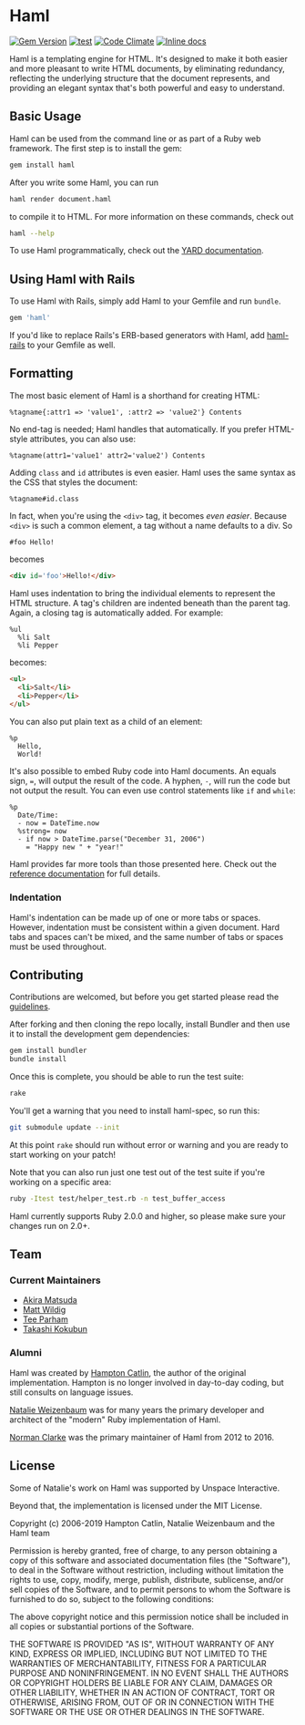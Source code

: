 # Haml

[![Gem Version](https://badge.fury.io/rb/haml.svg)](http://rubygems.org/gems/haml)
[![test](https://github.com/haml/haml/actions/workflows/test.yml/badge.svg)](https://github.com/haml/haml/actions/workflows/test.yml)
[![Code Climate](https://codeclimate.com/github/haml/haml/badges/gpa.svg)](https://codeclimate.com/github/haml/haml)
[![Inline docs](http://inch-ci.org/github/haml/haml.png)](http://inch-ci.org/github/haml/haml)

Haml is a templating engine for HTML. It's designed to make it both easier and
more pleasant to write HTML documents, by eliminating redundancy, reflecting the
underlying structure that the document represents, and providing an elegant syntax
that's both powerful and easy to understand.

## Basic Usage

Haml can be used from the command line or as part of a Ruby web framework. The
first step is to install the gem:

~~~sh
gem install haml
~~~

After you write some Haml, you can run

~~~sh
haml render document.haml
~~~

to compile it to HTML. For more information on these commands, check out

~~~sh
haml --help
~~~

To use Haml programmatically, check out the [YARD documentation](http://haml.info/docs/yardoc/).

## Using Haml with Rails

To use Haml with Rails, simply add Haml to your Gemfile and run `bundle`.

~~~ruby
gem 'haml'
~~~

If you'd like to replace Rails's ERB-based generators with Haml, add
[haml-rails](https://github.com/haml/haml-rails) to your Gemfile as well.

## Formatting

The most basic element of Haml is a shorthand for creating HTML:

~~~haml
%tagname{:attr1 => 'value1', :attr2 => 'value2'} Contents
~~~

No end-tag is needed; Haml handles that automatically. If you prefer HTML-style
attributes, you can also use:

~~~haml
%tagname(attr1='value1' attr2='value2') Contents
~~~

Adding `class` and `id` attributes is even easier. Haml uses the same syntax as
the CSS that styles the document:

~~~haml
%tagname#id.class
~~~

In fact, when you're using the `<div>` tag, it becomes _even easier_. Because
`<div>` is such a common element, a tag without a name defaults to a div. So

~~~haml
#foo Hello!
~~~

becomes

~~~html
<div id='foo'>Hello!</div>
~~~

Haml uses indentation to bring the individual elements to represent the HTML
structure. A tag's children are indented beneath than the parent tag. Again, a
closing tag is automatically added. For example:

~~~haml
%ul
  %li Salt
  %li Pepper
~~~

becomes:

~~~html
<ul>
  <li>Salt</li>
  <li>Pepper</li>
</ul>
~~~

You can also put plain text as a child of an element:

~~~haml
%p
  Hello,
  World!
~~~

It's also possible to embed Ruby code into Haml documents. An equals sign, `=`,
will output the result of the code. A hyphen, `-`, will run the code but not
output the result. You can even use control statements like `if` and `while`:

~~~haml
%p
  Date/Time:
  - now = DateTime.now
  %strong= now
  - if now > DateTime.parse("December 31, 2006")
    = "Happy new " + "year!"
~~~

Haml provides far more tools than those presented here. Check out the [reference
documentation](http://haml.info/docs/yardoc/file.REFERENCE.html)
for full details.

### Indentation

Haml's indentation can be made up of one or more tabs or spaces. However,
indentation must be consistent within a given document. Hard tabs and spaces
can't be mixed, and the same number of tabs or spaces must be used throughout.

## Contributing

Contributions are welcomed, but before you get started please read the
[guidelines](http://haml.info/development.html#contributing).

After forking and then cloning the repo locally, install Bundler and then use it
to install the development gem dependencies:
~~~sh
gem install bundler
bundle install
~~~

Once this is complete, you should be able to run the test suite:
~~~sh
rake
~~~

You'll get a warning that you need to install haml-spec, so run this:

~~~sh
git submodule update --init
~~~

At this point `rake` should run without error or warning and you are ready to
start working on your patch!

Note that you can also run just one test out of the test suite if you're working
on a specific area:

~~~sh
ruby -Itest test/helper_test.rb -n test_buffer_access
~~~

Haml currently supports Ruby 2.0.0 and higher, so please make sure your changes run on 2.0+.

## Team

### Current Maintainers

* [Akira Matsuda](https://github.com/amatsuda)
* [Matt Wildig](https://github.com/mattwildig)
* [Tee Parham](https://github.com/teeparham)
* [Takashi Kokubun](https://github.com/k0kubun)

### Alumni

Haml was created by [Hampton Catlin](http://hamptoncatlin.com), the author of
the original implementation. Hampton is no longer involved in day-to-day coding,
but still consults on language issues.

[Natalie Weizenbaum](http://nex-3.com) was for many years the primary developer
and architect of the "modern" Ruby implementation of Haml.

[Norman Clarke](http://github.com/norman) was the primary maintainer of Haml from 2012 to 2016.

## License

Some of Natalie's work on Haml was supported by Unspace Interactive.

Beyond that, the implementation is licensed under the MIT License.

Copyright (c) 2006-2019 Hampton Catlin, Natalie Weizenbaum and the Haml team

Permission is hereby granted, free of charge, to any person obtaining a copy of
this software and associated documentation files (the "Software"), to deal in
the Software without restriction, including without limitation the rights to
use, copy, modify, merge, publish, distribute, sublicense, and/or sell copies of
the Software, and to permit persons to whom the Software is furnished to do so,
subject to the following conditions:

The above copyright notice and this permission notice shall be included in all
copies or substantial portions of the Software.

THE SOFTWARE IS PROVIDED "AS IS", WITHOUT WARRANTY OF ANY KIND, EXPRESS OR
IMPLIED, INCLUDING BUT NOT LIMITED TO THE WARRANTIES OF MERCHANTABILITY, FITNESS
FOR A PARTICULAR PURPOSE AND NONINFRINGEMENT. IN NO EVENT SHALL THE AUTHORS OR
COPYRIGHT HOLDERS BE LIABLE FOR ANY CLAIM, DAMAGES OR OTHER LIABILITY, WHETHER
IN AN ACTION OF CONTRACT, TORT OR OTHERWISE, ARISING FROM, OUT OF OR IN
CONNECTION WITH THE SOFTWARE OR THE USE OR OTHER DEALINGS IN THE SOFTWARE.
